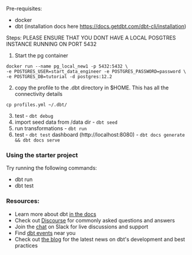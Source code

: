 Pre-requisites:
- docker
- dbt (installation docs here https://docs.getdbt.com/dbt-cli/installation)

Steps: 
PLEASE ENSURE THAT YOU DONT HAVE A LOCAL POSGTRES INSTANCE RUNNING ON PORT 5432

1. Start the pg container
```
docker run --name pg_local_new1 -p 5432:5432 \
-e POSTGRES_USER=start_data_engineer -e POSTGRES_PASSWORD=password \
-e POSTGRES_DB=tutorial -d postgres:12.2
```
2. copy the profile to the .dbt directory in $HOME. This has all the connectivity details
```
cp profiles.yml ~/.dbt/
```

3. test - ```dbt debug```
5. import seed data from /data dir - ```dbt seed```
6. run transformations - ```dbt run```
7. test - ```dbt test```
dashboard (http://localhost:8080) - ```dbt docs generate && dbt docs serve```


### Using the starter project

Try running the following commands:
- dbt run
- dbt test


### Resources:
- Learn more about dbt [in the docs](https://docs.getdbt.com/docs/introduction)
- Check out [Discourse](https://discourse.getdbt.com/) for commonly asked questions and answers
- Join the [chat](https://community.getdbt.com/) on Slack for live discussions and support
- Find [dbt events](https://events.getdbt.com) near you
- Check out [the blog](https://blog.getdbt.com/) for the latest news on dbt's development and best practices
